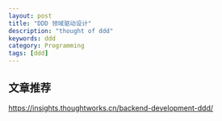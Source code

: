 ```yaml
---
layout: post
title: "DDD 领域驱动设计"
description: "thought of ddd"
keywords: ddd
category: Programming
tags: [ddd]
---
```


## 文章推荐

<https://insights.thoughtworks.cn/backend-development-ddd/>
